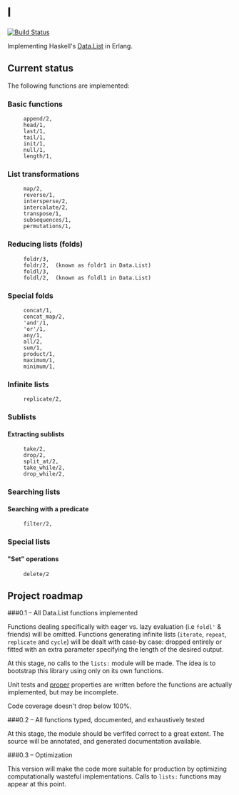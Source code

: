 l
=
[![Build
Status](https://travis-ci.org/pzel/l.svg?branch=master)](https://travis-ci.org/pzel/l)

Implementing Haskell's [Data.List](http://hackage.haskell.org/package/base-4.6.0.1/docs/Data-List.html) in Erlang.

Current status
--------------

The following functions are implemented:

### Basic functions
         append/2,
         head/1,
         last/1,
         tail/1,
         init/1,
         null/1,
         length/1,

### List transformations
         map/2,
         reverse/1,
         intersperse/2,
         intercalate/2,
         transpose/1,
         subsequences/1,
         permutations/1,

### Reducing lists (folds)
         foldr/3,
         foldr/2,  (known as foldr1 in Data.List)
         foldl/3,
         foldl/2,  (known as foldl1 in Data.List)

### Special folds
         concat/1,
         concat_map/2,
         'and'/1,
         'or'/1,
         any/1,
         all/2,
         sum/1,
         product/1,
         maximum/1,
         minimum/1,

### Infinite lists
         replicate/2,

### Sublists
#### Extracting sublists
         take/2,
         drop/2,
         split_at/2,
         take_while/2,
         drop_while/2,

### Searching lists
#### Searching with a predicate
         filter/2,

### Special lists
#### "Set" operations
         delete/2

Project roadmap
---------------

###0.1 – All Data.List functions implemented

Functions dealing specifically with eager vs. lazy evaluation (i.e `foldl'` &
friends) will be omitted. Functions generating infinite lists (`iterate`,
`repeat`, `replicate` and `cycle`) will be dealt with case-by case: dropped
entirely or fitted with an extra parameter specifying the length of the desired
output.

At this stage, no calls to the `lists:` module will be made. The idea is to
bootstrap this library using only on its own functions.

Unit tests and [proper](https://github.com/manopapad/proper) properties are
written before the functions are actually implemented, but may be incomplete.

Code coverage doesn't drop below 100%.


###0.2 – All functions typed, documented, and exhaustively tested 

At this stage, the module should be verfifed correct to a great
extent. The source will be annotated, and generated documentation available.


###0.3 – Optimization

This version will make the code more suitable for production by optimizing
computationally wasteful implementations. Calls to `lists:` functions may appear
at this point.



